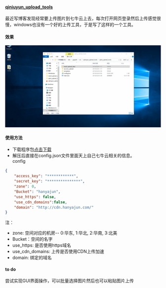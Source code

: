 #### [qiniuyun_upload_tools](https://github.com/Han-Ya-Jun/qiniuyun_upload_tools)
最近写博客发现经常要上传图片到七牛云上去，每次打开网页登录然后上传感觉很慢，windows也没有一个好的上传工具，于是写了这样的一个工具。
#### 效果
![](img/result.gif)
#### 使用方法
- 下载程序包[点击下载](https://github.com/Han-Ya-Jun/qiniuyun_upload_tools/releases/download/1.0.0/qiniu_upload_tools.zip)
- 解压后直接在config.json文件里面天上自己七牛云相关的信息。<br>
config
```json
{
    "access_key": "************", 
    "secret_key": "***************", 
    "zone": 0,                                     
    "Bucket": "hanyajun",                        
    "use_https": false,
    "use_cdn_domains":false,
    "domain": "http://cdn.hanyajun.com/"
}
```
注：
- zone: 空间对应的机房-- 0:华东, 1:华北, 2:华南, 3:北美
- Bucket：空间的名字
- use_https: 是否使用https域名
- use_cdn_domains: 上传是否使用CDN上传加速
- domain: 绑定的域名
#### to do
尝试实现GUI界面操作，可以批量选择图片然后也可以粘贴图片上传
